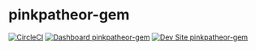 # pinkpatheor-gem

[![CircleCI](https://circleci.com/gh/GemmaDublan/pinkpatheor-gem.svg?style=shield)](https://circleci.com/gh/GemmaDublan/pinkpatheor-gem)
[![Dashboard pinkpatheor-gem](https://img.shields.io/badge/dashboard-pinkpatheor_gem-yellow.svg)](https://dashboard.pantheon.io/sites/54102016-a6e9-4d84-b392-77e51acb25f5#dev/code)
[![Dev Site pinkpatheor-gem](https://img.shields.io/badge/site-pinkpatheor_gem-blue.svg)](http://dev-pinkpatheor-gem.pantheonsite.io/)